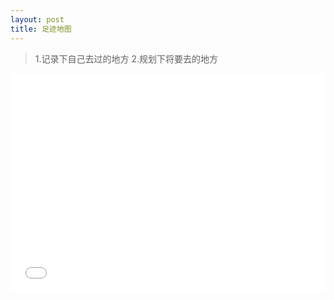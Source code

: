 ```yaml
---
layout: post
title: 足迹地图
---
```


>1.记录下自己去过的地方
>2.规划下将要去的地方

<iframe style=" float:right;max-width:100%" 
      frameborder="no" 
      border="0" 
      marginwidth="0" 
      marginheight="0" 
      width="700px" 
      height="350px" 
      src="/blog/footprint/index.html">                                        
</iframe>